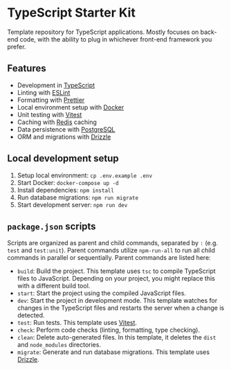 # TypeScript Starter Kit

Template repository for TypeScript applications. Mostly focuses on back-end code, with the ability to plug in whichever front-end framework you prefer.

## Features

- Development in [TypeScript](https://www.typescriptlang.org/)
- Linting with [ESLint](https://eslint.org/)
- Formatting with [Prettier](https://prettier.io/)
- Local environment setup with [Docker](https://www.docker.com/)
- Unit testing with [Vitest](https://vitest.dev/)
- Caching with [Redis](https://redis.io/) caching
- Data persistence with [PostgreSQL](https://www.postgresql.org/)
- ORM and migrations with [Drizzle](https://orm.drizzle.team/)

## Local development setup

1. Setup local environment: `cp .env.example .env`
1. Start Docker: `docker-compose up -d`
1. Install dependencies: `npm install`
1. Run database migrations: `npm run migrate`
1. Start development server: `npm run dev`

## `package.json` scripts

Scripts are organized as parent and child commands, separated by `:` (e.g. `test` and `test:unit`). Parent commands utilize `npm-run-all` to run all child commands in parallel or sequentially. Parent commands are listed here:

- `build`: Build the project. This template uses `tsc` to compile TypeScript files to JavaScript. Depending on your project, you might replace this with a different build tool.
- `start`: Start the project using the compiled JavaScript files.
- `dev`: Start the project in development mode. This template watches for changes in the TypeScript files and restarts the server when a change is detected.
- `test`: Run tests. This template uses [Vitest](https://vitest.dev/).
- `check`: Perform code checks (linting, formatting, type checking).
- `clean`: Delete auto-generated files. In this template, it deletes the `dist` and `node_modules` directories.
- `migrate`: Generate and run database migrations. This template uses [Drizzle](https://orm.drizzle.team/).
